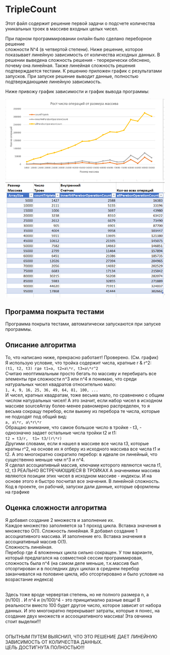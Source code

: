 # TripleCount


Этот файл содержит решение первой задачи о подсчете количества уникальных троек в массиве входных целых чисел. 

При парном программировании онлайн было сделано переборное решение  
сложности N^4 (в четвертой степени). Ниже решение, которое показывает линейную зависимость от количества 
исходных данных. В решении выведена сложность решения - теорерически обяснено, почему она линейная.
Также линейная сложность решения подтверждается тестами. К решению приложен график с результатами запусков.
При запуске решение выводит данные, полностью подтверждающиме линейную зависимость.

Ниже привожу график зависимости и график вывода программы:

![График зависимости](execution_results_graph.png)
![Результат работы программы](execution_results.png)

## Программа покрыта тестами
Программа покрыта тестами, автоматически запускаются при запуске программы. 

## Описание алгоритма
То, что написано ниже, прекрасно работает! Проверено. (См. график)
<br>Я использую условие, что тройка содержит числа, кратные r & r^2:
<br>```(t1, t2, t3) где t1=a, t2=a\*r, t3=a\*r^2```
<br>Считаю неоптимальным просто бегать по массиву и перебирать все элементы при сложности n^3 или n^4
я понимаю, что среди натуральных чисел квадратов относительно мало: 
<br>```1, 4, 9, 16, 25, 36, 49, 64, 81, 100, ... ```
<br>И чисел, кратных квадратам, тоже весьма мало, по сравнению с общим числом натуральных чисел!
А это значит, если набор чисел в исходном массиве sourceArray более-менее равномерно распределен,
то я весьма сокращу перебор, если выкину из перебора те числа, которые не подходят под общий вид:
<br>`a, a\*r, a\*r\*r`
<br>Обращаю внимание, что самое большое число в тройке - t3, - однозначно задает остальные числа тройки t2 и t1:
<br>	```t2 = t3/r,  t1= t3/(r\*r)```
<br>Другими словами, если я нашел в массиве все числа t3, которые кратны r^2, 
на основе их я отберу из исходного массива все числа t1 и t2. 
А это многократно сократило перебор: в идеале он линейный, что существенно меньше чем n^3 и n^4. 
<br>Я сделал ассоциативный массив, ключами которого являются числа t1, t2, t3 РЕАЛЬНО ВСТРЕЧАЮЩИЕСЯ В ТРОЙКАХ 
А значениями массива являются позиции этих чисел в исходном массиве - индексы. И на основе этого я быстро 
посчитал все значения. В линейной сложность. Код в проекте, он рабочий, запуски дали данные, которые оформлены на графике

## Оценка сложности алгоритма
Я добавил создание 2 множеств и заполнение их. 
<br>Каждое множество заполняется за 1 проход цикла. Вставка значения в множество О(1). Сложность линейная.
Я добавил создание 1 ассоциативного массива. И заполнение его. Вставка значения в ассоциативный массив О(1). 
<br>Сложность линейная.
<br>Перебор где 4 вложенных цикла сильно сокращен. У том варианте, который предлагался 
на совместной сессии программировая, сложность была n^4 (на самом деле меньше, т.к.массив 
был отсортирован и в последних двух циклах в среднем перебор заканчивался на половине цикла, 
ибо отсортировано и было условие на возрастание индекса)

<br>Здесь тоже вроде червертая степень, но не полного размера n, а (n/100) . И n^4 и (n/100)^4 - это принципиално разные вещи!
В реальности вместо 100 будет другое число, которое зависит от набора данных.
И это многократно перекрывает затраты, которые я понес, на создание двух множеств и ассооциативного массива!
Эта овчинка стоит выделки!!!

<br>ОПЫТНЫМ ПУТЕМ ВЫЯСНИЛ, ЧТО ЭТО РЕШЕНИЕ ДАЕТ ЛИНЕЙНУЮ ЗАВИСИМОСТЬ ОТ КОЛИЧЕСТВА ДАННЫХ.
<br>ЦЕЛЬ ДОСТИГНУТА ПОЛНОСТЬЮ!!!

